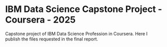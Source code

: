 # IBM Data Science Capstone Project - Coursera - 2025
Capstone project of IBM Data Science Profession in Coursera. Here I publish the files requested in the final report.
